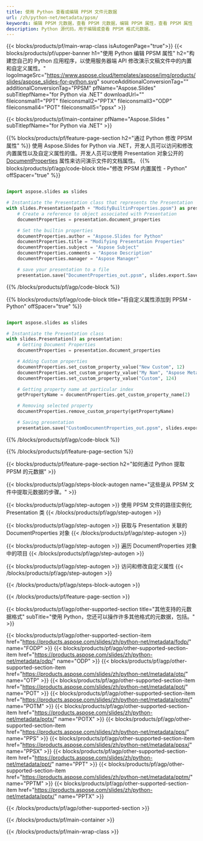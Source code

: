 ```yaml
---
title: 使用 Python 查看或编辑 PPSM 文件元数据
url: /zh/python-net/metadata/ppsm/
keywords: 编辑 PPSM 元数据，查看 PPSM 元数据，编辑 PPSM 属性，查看 PPSM 属性
description: Python 源代码，用于编辑或查看 PPSM 格式元数据。
---
```


{{< blocks/products/pf/main-wrap-class isAutogenPage="true">}}
{{< blocks/products/pf/upper-banner h1="使用 Python 编辑 PPSM 属性" h2="构建您自己的 Python 应用程序，以使用服务器端 API 修改演示文稿文件中的内置和自定义属性。" logoImageSrc="https://www.aspose.cloud/templates/aspose/img/products/slides/aspose_slides-for-python.svg" sourceAdditionalConversionTag="" additionalConversionTag="PPSM" pfName="Aspose.Slides" subTitlepfName="for Python via .NET" downloadUrl="" fileiconsmall1="PPT" fileiconsmall2="PPTX" fileiconsmall3="ODP" fileiconsmall4="POT" fileiconsmall5="ppsx" >}}

{{< blocks/products/pf/main-container pfName="Aspose.Slides " subTitlepfName="for Python via .NET" >}}

{{% blocks/products/pf/feature-page-section  h2="通过 Python 修改 PPSM 属性" %}}
使用 Aspose.Slides for Python via .NET，开发人员可以访问和修改内置属性以及自定义属性的值。开发人员可以使用 Presentation 对象公开的 [DocumentProperties](https://reference.aspose.com/slides/python-net/aspose.slides/documentproperties/) 属性来访问演示文件的文档属性。
{{% blocks/products/pf/agp/code-block title="修改 PPSM 内置属性 - Python" offSpacer="true" %}}

```py

import aspose.slides as slides

# Instantiate the Presentation class that represents the Presentation
with slides.Presentation(path + "ModifyBuiltinProperties.ppsm") as presentation:
    # Create a reference to object associated with Presentation
    documentProperties = presentation.document_properties

    # Set the builtin properties
    documentProperties.author = "Aspose.Slides for Python"
    documentProperties.title = "Modifying Presentation Properties"
    documentProperties.subject = "Aspose Subject"
    documentProperties.comments = "Aspose Description"
    documentProperties.manager = "Aspose Manager"

    # save your presentation to a file
    presentation.save("DocumentProperties_out.ppsm", slides.export.SaveFormat.PPSM)
```

{{% /blocks/products/pf/agp/code-block %}}

{{% blocks/products/pf/agp/code-block title="将自定义属性添加到 PPSM - Python" offSpacer="true" %}}

```py

import aspose.slides as slides

# Instantiate the Presentation class
with slides.Presentation() as presentation:
    # Getting Document Properties
    documentProperties = presentation.document_properties

    # Adding Custom properties
    documentProperties.set_custom_property_value("New Custom", 12)
    documentProperties.set_custom_property_value("My Nam", "Aspose Metadata Editor")
    documentProperties.set_custom_property_value("Custom", 124)

    # Getting property name at particular index
    getPropertyName = documentProperties.get_custom_property_name(2)

    # Removing selected property
    documentProperties.remove_custom_property(getPropertyName)

    # Saving presentation
    presentation.save("CustomDocumentProperties_out.ppsm", slides.export.SaveFormat.PPSM)
```

{{% /blocks/products/pf/agp/code-block %}}

{{% /blocks/products/pf/feature-page-section %}}

{{< blocks/products/pf/feature-page-section  h2="如何通过 Python 提取 PPSM 的元数据" >}}

{{< blocks/products/pf/agp/steps-block-autogen name="这些是从 PPSM 文件中提取元数据的步骤。" >}}

{{< blocks/products/pf/agp/step-autogen >}}
使用 PPSM 文件的路径实例化 Presentation 类
{{< /blocks/products/pf/agp/step-autogen >}}

{{< blocks/products/pf/agp/step-autogen >}}
获取与 Presentation 关联的 DocumentProperties 对象
{{< /blocks/products/pf/agp/step-autogen >}}

{{< blocks/products/pf/agp/step-autogen >}}
遍历 DocumentProperties 对象中的项目
{{< /blocks/products/pf/agp/step-autogen >}}

{{< blocks/products/pf/agp/step-autogen >}}
访问和修改自定义属性
{{< /blocks/products/pf/agp/step-autogen >}}

{{< /blocks/products/pf/agp/steps-block-autogen >}}

{{< /blocks/products/pf/feature-page-section >}}

{{< blocks/products/pf/agp/other-supported-section title="其他支持的元数据格式" subTitle="使用 Python，您还可以操作许多其他格式的元数据，包括。" >}}

{{< blocks/products/pf/agp/other-supported-section-item href="https://products.aspose.com/slides/zh/python-net/metadata/fodp/" name="FODP" >}}
{{< blocks/products/pf/agp/other-supported-section-item href="https://products.aspose.com/slides/zh/python-net/metadata/odp/" name="ODP" >}}
{{< blocks/products/pf/agp/other-supported-section-item href="https://products.aspose.com/slides/zh/python-net/metadata/otp/" name="OTP" >}}
{{< blocks/products/pf/agp/other-supported-section-item href="https://products.aspose.com/slides/zh/python-net/metadata/pot/" name="POT" >}}
{{< blocks/products/pf/agp/other-supported-section-item href="https://products.aspose.com/slides/zh/python-net/metadata/potm/" name="POTM" >}}
{{< blocks/products/pf/agp/other-supported-section-item href="https://products.aspose.com/slides/zh/python-net/metadata/potx/" name="POTX" >}}
{{< blocks/products/pf/agp/other-supported-section-item href="https://products.aspose.com/slides/zh/python-net/metadata/pps/" name="PPS" >}}
{{< blocks/products/pf/agp/other-supported-section-item href="https://products.aspose.com/slides/zh/python-net/metadata/ppsx/" name="PPSX" >}}
{{< blocks/products/pf/agp/other-supported-section-item href="https://products.aspose.com/slides/zh/python-net/metadata/ppt/" name="PPT" >}}
{{< blocks/products/pf/agp/other-supported-section-item href="https://products.aspose.com/slides/zh/python-net/metadata/pptm/" name="PPTM" >}}
{{< blocks/products/pf/agp/other-supported-section-item href="https://products.aspose.com/slides/zh/python-net/metadata/pptx/" name="PPTX" >}}


{{< /blocks/products/pf/agp/other-supported-section >}}

{{< /blocks/products/pf/main-container >}}
    
{{< /blocks/products/pf/main-wrap-class >}}